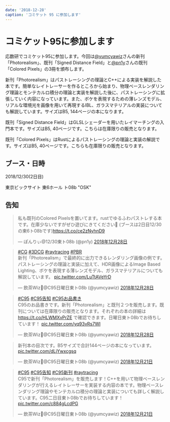 ```yaml
---
date: '2018-12-28'
caption: 'コミケット 95 に参加します'
---
```


# コミケット95に参加します

応数研でコミケット95に参加します。今回は[@yumcyawiz](https://twitter.com/yumcyawiz)さんの新刊「Photorealism」、既刊「Signed Distance Field」と[@pn1y](https://twitter.com/pn1y)さんの既刊「Colored Pixels」の3冊を頒布します。

新刊「Photorealism」はパストレーシングの理論とC++による実装を解説した本です。簡単なレイトレーサーを作るところから始まり、物理ベースレンダリング理論とモンテカルロ積分の理論と実装を解説した後に、パストレーシングに拡張していく内容になっています。また、ボケを表現するための薄レンズモデル、リアルな環境光を画像を用いて再現するIBL、ガラスマテリアルの実装についても解説しています。サイズはB5, 144ページの本になります。

既刊「Signed Distance Field」はGLSLシェーダーを用いたレイマーチングの入門本です。サイズはB5, 40ページです。こちらは在庫限りの販売となります。

既刊「Colored Pixels」はRustによるパストレーシングの理論と実装の解説です。サイズはB5, 40ページです。こちらも在庫限りの販売となります。

## ブース・日時

2018/12/30(2日目)

東京ビックサイト 東6ホール ト08b "OSK"

<!-- ## 頒布物

<img src="https://duaw26jehqd4r.cloudfront.net/items/3y1Y3f122k471R0i1Y3k/oshinagaki.png" width="512px"></img> -->

## 告知

<blockquote class="twitter-tweet" data-lang="ja"><p lang="ja" dir="ltr">私も既刊のColored Pixelsを置いてます。rustでゆるふわパストレする本です。在庫少ないですがぜひ遊びにきてください🙌 (ブースは2日目12/30の東6ト08bです)<a href="https://t.co/ce2zNyhnD9">https://t.co/ce2zNyhnD9</a></p>&mdash; ぽんりぃ@12/30東ト08b (@pn1y) <a href="https://twitter.com/pn1y/status/1078628959015727105?ref_src=twsrc%5Etfw">2018年12月28日</a></blockquote>

<blockquote class="twitter-tweet" data-lang="ja"><p lang="ja" dir="ltr"><a href="https://twitter.com/hashtag/CG?src=hash&amp;ref_src=twsrc%5Etfw">#CG</a> <a href="https://twitter.com/hashtag/3DCG?src=hash&amp;ref_src=twsrc%5Etfw">#3DCG</a> <a href="https://twitter.com/hashtag/raytracing?src=hash&amp;ref_src=twsrc%5Etfw">#raytracing</a> <a href="https://twitter.com/hashtag/PBR?src=hash&amp;ref_src=twsrc%5Etfw">#PBR</a> <br>新刊「Photorealism」で最終的に出力できるレンダリング画像の例です。パストレーシングの理論と実装に加えて、HDR画像によるImage Based Lighting、ボケを表現する薄レンズモデル、ガラスマテリアルについても解説しています。 <a href="https://t.co/LuTtAVeYrD">pic.twitter.com/LuTtAVeYrD</a></p>&mdash; 飲茶Wiz🍵@C95日曜日東ト08b (@yumcyawiz) <a href="https://twitter.com/yumcyawiz/status/1078620936385945601?ref_src=twsrc%5Etfw">2018年12月28日</a></blockquote>

<blockquote class="twitter-tweet" data-lang="ja"><p lang="ja" dir="ltr"><a href="https://twitter.com/hashtag/C95?src=hash&amp;ref_src=twsrc%5Etfw">#C95</a> <a href="https://twitter.com/hashtag/C95%E5%91%8A%E7%9F%A5?src=hash&amp;ref_src=twsrc%5Etfw">#C95告知</a> <a href="https://twitter.com/hashtag/C95%E3%81%8A%E5%93%81%E6%9B%B8%E3%81%8D?src=hash&amp;ref_src=twsrc%5Etfw">#C95お品書き</a><br>C95のお品書きです。新刊「Photorealism」と既刊２つを販売します。既刊については在庫限りの販売となります。それぞれの本の詳細は <a href="https://t.co/HLWMXvPrZE">https://t.co/HLWMXvPrZE</a> で確認できます。日曜日東ト08bでお待ちしています！ <a href="https://t.co/yq93vRs7WI">pic.twitter.com/yq93vRs7WI</a></p>&mdash; 飲茶Wiz🍵@C95日曜日東ト08b (@yumcyawiz) <a href="https://twitter.com/yumcyawiz/status/1078620928408350726?ref_src=twsrc%5Etfw">2018年12月28日</a></blockquote>

<blockquote class="twitter-tweet" data-lang="ja"><p lang="ja" dir="ltr">新刊本の目次です。B5サイズで合計144ページの本になっています。 <a href="https://t.co/dLjYwxcgsq">pic.twitter.com/dLjYwxcgsq</a></p>&mdash; 飲茶Wiz🍵@C95日曜日東ト08b (@yumcyawiz) <a href="https://twitter.com/yumcyawiz/status/1076252105898250241?ref_src=twsrc%5Etfw">2018年12月21日</a></blockquote>

<blockquote class="twitter-tweet" data-lang="ja"><p lang="ja" dir="ltr"><a href="https://twitter.com/hashtag/C95?src=hash&amp;ref_src=twsrc%5Etfw">#C95</a> <a href="https://twitter.com/hashtag/C95%E5%91%8A%E7%9F%A5?src=hash&amp;ref_src=twsrc%5Etfw">#C95告知</a> <a href="https://twitter.com/hashtag/C95%E6%96%B0%E5%88%8A?src=hash&amp;ref_src=twsrc%5Etfw">#C95新刊</a> <a href="https://twitter.com/hashtag/raytracing?src=hash&amp;ref_src=twsrc%5Etfw">#raytracing</a><br>C95で新刊「Photorealism」を販売します！C++を用いて物理ベースレンダリングが行えるレイトレーサーを実装する内容の本です。物理ベースレンダリング理論やモンテカルロ積分の理論と実装についても詳しく解説しています。C95二日目東ト08bでお待ちしています！ <a href="https://t.co/c884gLcdPG">pic.twitter.com/c884gLcdPG</a></p>&mdash; 飲茶Wiz🍵@C95日曜日東ト08b (@yumcyawiz) <a href="https://twitter.com/yumcyawiz/status/1076250362850332674?ref_src=twsrc%5Etfw">2018年12月21日</a></blockquote>
